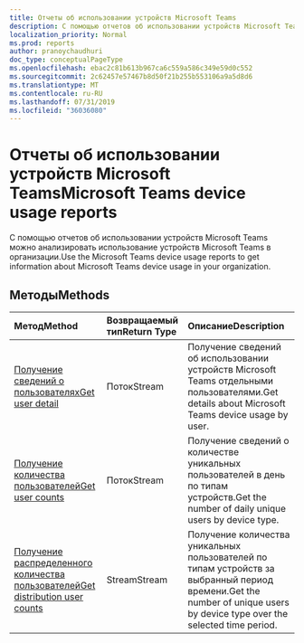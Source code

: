 ```yaml
---
title: Отчеты об использовании устройств Microsoft Teams
description: С помощью отчетов об использовании устройств Microsoft Teams можно анализировать использование устройств Microsoft Teams в организации.
localization_priority: Normal
ms.prod: reports
author: pranoychaudhuri
doc_type: conceptualPageType
ms.openlocfilehash: ebac2c81b613b967ca6c559a586c349e59d0c552
ms.sourcegitcommit: 2c62457e57467b8d50f21b255b553106a9a5d8d6
ms.translationtype: MT
ms.contentlocale: ru-RU
ms.lasthandoff: 07/31/2019
ms.locfileid: "36036080"
---
```

# <a name="microsoft-teams-device-usage-reports"></a><span data-ttu-id="e06c3-103">Отчеты об использовании устройств Microsoft Teams</span><span class="sxs-lookup"><span data-stu-id="e06c3-103">Microsoft Teams device usage reports</span></span>

<span data-ttu-id="e06c3-104">С помощью отчетов об использовании устройств Microsoft Teams можно анализировать использование устройств Microsoft Teams в организации.</span><span class="sxs-lookup"><span data-stu-id="e06c3-104">Use the Microsoft Teams device usage reports to get information about Microsoft Teams device usage in your organization.</span></span>

## <a name="methods"></a><span data-ttu-id="e06c3-105">Методы</span><span class="sxs-lookup"><span data-stu-id="e06c3-105">Methods</span></span>

| <span data-ttu-id="e06c3-106">Метод</span><span class="sxs-lookup"><span data-stu-id="e06c3-106">Method</span></span>                                   | <span data-ttu-id="e06c3-107">Возвращаемый тип</span><span class="sxs-lookup"><span data-stu-id="e06c3-107">Return Type</span></span> | <span data-ttu-id="e06c3-108">Описание</span><span class="sxs-lookup"><span data-stu-id="e06c3-108">Description</span></span>                              |
| :--------------------------------------- | :---------- | :--------------------------------------- |
| [<span data-ttu-id="e06c3-109">Получение сведений о пользователях</span><span class="sxs-lookup"><span data-stu-id="e06c3-109">Get user detail</span></span>](../api/reportroot-getteamsdeviceusageuserdetail.md) | <span data-ttu-id="e06c3-110">Поток</span><span class="sxs-lookup"><span data-stu-id="e06c3-110">Stream</span></span>      | <span data-ttu-id="e06c3-111">Получение сведений об использовании устройств Microsoft Teams отдельными пользователями.</span><span class="sxs-lookup"><span data-stu-id="e06c3-111">Get details about Microsoft Teams device usage by user.</span></span> |
| [<span data-ttu-id="e06c3-112">Получение количества пользователей</span><span class="sxs-lookup"><span data-stu-id="e06c3-112">Get user counts</span></span>](../api/reportroot-getteamsdeviceusageusercounts.md) | <span data-ttu-id="e06c3-113">Поток</span><span class="sxs-lookup"><span data-stu-id="e06c3-113">Stream</span></span>      | <span data-ttu-id="e06c3-114">Получение сведений о количестве уникальных пользователей в день по типам устройств.</span><span class="sxs-lookup"><span data-stu-id="e06c3-114">Get the number of daily unique users by device type.</span></span> |
| [<span data-ttu-id="e06c3-115">Получение распределенного количества пользователей</span><span class="sxs-lookup"><span data-stu-id="e06c3-115">Get distribution user counts</span></span>](../api/reportroot-getteamsdeviceusagedistributionusercounts.md) | <span data-ttu-id="e06c3-116">Stream</span><span class="sxs-lookup"><span data-stu-id="e06c3-116">Stream</span></span>      | <span data-ttu-id="e06c3-117">Получение количества уникальных пользователей по типам устройств за выбранный период времени.</span><span class="sxs-lookup"><span data-stu-id="e06c3-117">Get the number of unique users by device type over the selected time period.</span></span> |
